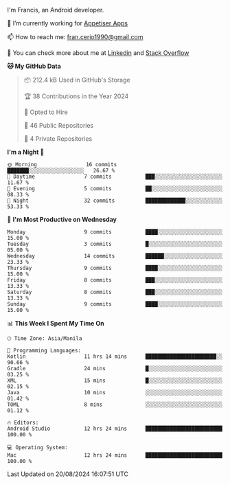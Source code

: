 
I'm Francis, an Android developer.

🔭 I’m currently working for [Appetiser Apps](http://appetiser.com.au)

📫 How to reach me: fran.cerio1990@gmail.com

👀 You can check more about me at [Linkedin](https://www.linkedin.com/in/francerio/) and [Stack Overflow](https://stackoverflow.com/users/1614267/fran-ceriu)



<!--START_SECTION:waka-->
**🐱 My GitHub Data** 

> 📦 212.4 kB Used in GitHub's Storage 
 > 
> 🏆 38 Contributions in the Year 2024
 > 
> 💼 Opted to Hire
 > 
> 📜 46 Public Repositories 
 > 
> 🔑 4 Private Repositories 
 > 
**I'm a Night 🦉** 

```text
🌞 Morning                16 commits          ███████░░░░░░░░░░░░░░░░░░   26.67 % 
🌆 Daytime                7 commits           ███░░░░░░░░░░░░░░░░░░░░░░   11.67 % 
🌃 Evening                5 commits           ██░░░░░░░░░░░░░░░░░░░░░░░   08.33 % 
🌙 Night                  32 commits          █████████████░░░░░░░░░░░░   53.33 % 
```
📅 **I'm Most Productive on Wednesday** 

```text
Monday                   9 commits           ████░░░░░░░░░░░░░░░░░░░░░   15.00 % 
Tuesday                  3 commits           █░░░░░░░░░░░░░░░░░░░░░░░░   05.00 % 
Wednesday                14 commits          ██████░░░░░░░░░░░░░░░░░░░   23.33 % 
Thursday                 9 commits           ████░░░░░░░░░░░░░░░░░░░░░   15.00 % 
Friday                   8 commits           ███░░░░░░░░░░░░░░░░░░░░░░   13.33 % 
Saturday                 8 commits           ███░░░░░░░░░░░░░░░░░░░░░░   13.33 % 
Sunday                   9 commits           ████░░░░░░░░░░░░░░░░░░░░░   15.00 % 
```


📊 **This Week I Spent My Time On** 

```text
🕑︎ Time Zone: Asia/Manila

💬 Programming Languages: 
Kotlin                   11 hrs 14 mins      ███████████████████████░░   90.66 % 
Gradle                   24 mins             █░░░░░░░░░░░░░░░░░░░░░░░░   03.25 % 
XML                      15 mins             █░░░░░░░░░░░░░░░░░░░░░░░░   02.15 % 
Java                     10 mins             ░░░░░░░░░░░░░░░░░░░░░░░░░   01.42 % 
TOML                     8 mins              ░░░░░░░░░░░░░░░░░░░░░░░░░   01.12 % 

🔥 Editors: 
Android Studio           12 hrs 24 mins      █████████████████████████   100.00 % 

💻 Operating System: 
Mac                      12 hrs 24 mins      █████████████████████████   100.00 % 
```


 Last Updated on 20/08/2024 16:07:51 UTC
<!--END_SECTION:waka-->
